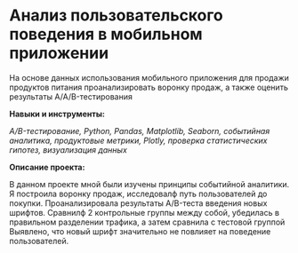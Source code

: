 # Анализ пользовательского поведения в мобильном приложении

На основе данных использования мобильного приложения для продажи продуктов питания проанализировать воронку продаж, а также оценить результаты A/A/B-тестирования

**Навыки и инструменты:**


*A/B-тестирование, Python, Pandas, Matplotlib, Seaborn, событийная аналитика, продуктовые метрики, Plotly, проверка статистических гипотез, визуализация данных*

**Описание проекта:**

В данном проекте мной были изучены принципы событийной аналитики. Я построила
воронку продаж, исследовалф путь пользователей до покупки. Проанализировала
результаты A/B-теста введения новых шрифтов. Сравнилф 2 контрольные группы между
собой, убедилась в правильном разделении трафика, а затем сравнила с тестовой группой
Выявлено, что новый шрифт значительно не повлияет на поведение пользователей.

